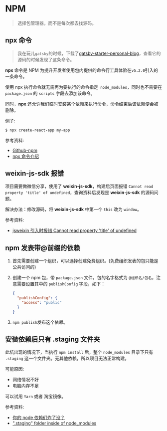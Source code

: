 # NPM

> 选择包管理器，而不是每次都去找源码。

## npx 命令

> 我在玩儿`gatsby`的时候，下载了[gatsby-starter-personal-blog](https://github.com/greglobinski/gatsby-starter-personal-blog)，查看它的源码的时候发现了这条命令。

__npx__ 命令是 NPM 为提升开发者使用包内提供的命令行工具体验在`v5.2.0`引入的一条命令。

使用 npx 执行命令就无需再为要执行的命令指定` node_modules`，同时也不需要在 `package.json` 的 `scripts` 字段去添加该命令。

同时，**npx** 还允许我们临时安装某个依赖来执行命令，命令结束后该依赖便会被删除。

例子:

```bash
$ npx create-react-app my-app
```

参考资料:

- [Github-npm](https://github.com/npm/npm/releases/tag/v5.2.0)
- [npx 命令介绍](https://segmentfault.com/a/1190000012974903)

## weixin-js-sdk 报错

项目需要做微信分享，使用了 **weixin-js-sdk**，构建后页面报错 `Cannot read property 'title' of undefined`，查询资料后发现是 **weixin-js-sdk** 的源码问题。

解决办法：修改源码，将 **weixin-js-sdk** 中第一个 `this` 改为 `window`。

参考资料:

- [jsweixin 引入时报错 Cannot read property 'title' of undefined](https://segmentfault.com/q/1010000009724851)

## npm 发表带@前缀的依赖

1. 首先需要创建一个组织，可以选择创建免费组织。(免费组织发表的包只能是公共访问的)

2. 创建一个 npm 包，带 `package.json` 文件，包的名字格式为 `@组织名/包名`，注意需要设置其中的 `publishConfig` 字段，如下：

    ```json
    {
      "publishConfig": {
        "access": "public"
      }
    }
    ```

3. `npm publish`发布这个依赖。

## 安装依赖后只有 .staging 文件夹

此坑出现的情况下，当执行 `npm install` 后，整个 `node_modules` 目录下只有 `.staging` 这一个文件夹。无其他依赖，所以项目无法正常构建。

可能原因:

- 网络情况不好
- 电脑内存不足

可以试用 `Yarn` 或者 淘宝镜像。

参考资料:

- [你的 node 依赖们炸了没？](https://github.com/NoName4Me/yo-FE/issues/17)
- [".staging" folder inside of node_modules](https://github.com/npm/npm/issues/12540)
